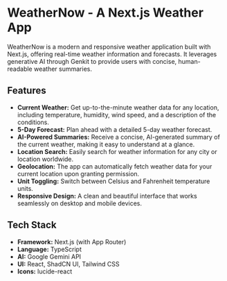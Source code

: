 # WeatherNow - A Next.js Weather App

WeatherNow is a modern and responsive weather application built with Next.js, offering real-time weather information and forecasts. It leverages generative AI through Genkit to provide users with concise, human-readable weather summaries.

## Features

- **Current Weather:** Get up-to-the-minute weather data for any location, including temperature, humidity, wind speed, and a description of the conditions.
- **5-Day Forecast:** Plan ahead with a detailed 5-day weather forecast.
- **AI-Powered Summaries:** Receive a concise, AI-generated summary of the current weather, making it easy to understand at a glance.
- **Location Search:** Easily search for weather information for any city or location worldwide.
- **Geolocation:** The app can automatically fetch weather data for your current location upon granting permission.
- **Unit Toggling:** Switch between Celsius and Fahrenheit temperature units.
- **Responsive Design:** A clean and beautiful interface that works seamlessly on desktop and mobile devices.

## Tech Stack

- **Framework:** Next.js (with App Router)
- **Language:** TypeScript
- **AI:** Google Gemini API
- **UI:** React, ShadCN UI, Tailwind CSS
- **Icons:** lucide-react

